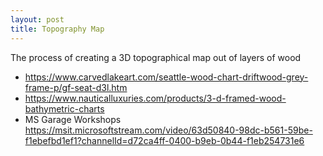```yaml
---
layout: post
title: Topography Map
---
```


The process of creating a 3D topographical map out of layers of wood

- <https://www.carvedlakeart.com/seattle-wood-chart-driftwood-grey-frame-p/gf-seat-d3l.htm>
- <https://www.nauticalluxuries.com/products/3-d-framed-wood-bathymetric-charts>
- MS Garage Workshops <https://msit.microsoftstream.com/video/63d50840-98dc-b561-59be-f1ebefbd1ef1?channelId=d72ca4ff-0400-b9eb-0b44-f1eb254731e6>
